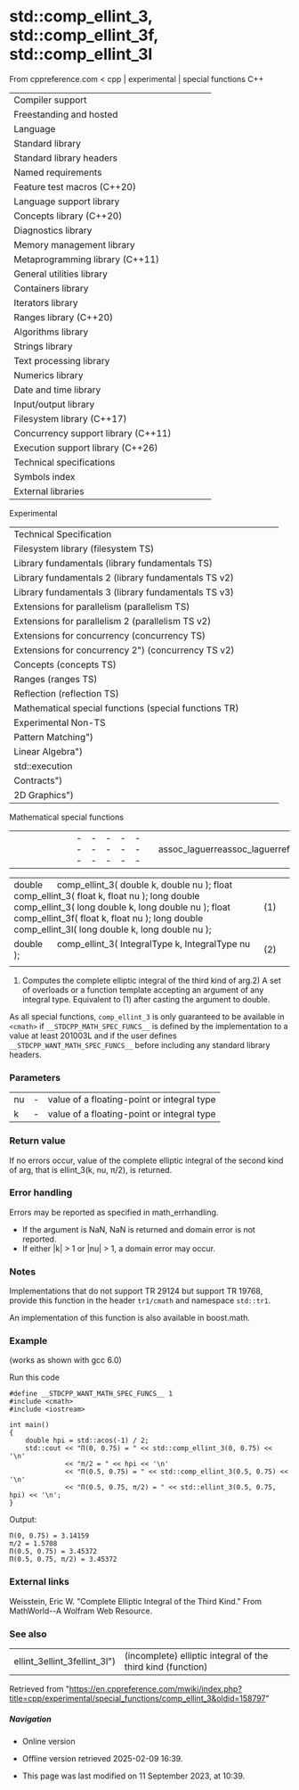 # std::comp_ellint_3, std::comp_ellint_3f, std::comp_ellint_3l

From cppreference.com
< cpp‎ | experimental‎ | special functions
C++

|  |  |  |  |  |
| --- | --- | --- | --- | --- |
| Compiler support | | | | |
| Freestanding and hosted | | | | |
| Language | | | | |
| Standard library | | | | |
| Standard library headers | | | | |
| Named requirements | | | | |
| Feature test macros (C++20) | | | | |
| Language support library | | | | |
| Concepts library (C++20) | | | | |
| Diagnostics library | | | | |
| Memory management library | | | | |
| Metaprogramming library (C++11) | | | | |
| General utilities library | | | | |
| Containers library | | | | |
| Iterators library | | | | |
| Ranges library (C++20) | | | | |
| Algorithms library | | | | |
| Strings library | | | | |
| Text processing library | | | | |
| Numerics library | | | | |
| Date and time library | | | | |
| Input/output library | | | | |
| Filesystem library (C++17) | | | | |
| Concurrency support library (C++11) | | | | |
| Execution support library (C++26) | | | | |
| Technical specifications | | | | |
| Symbols index | | | | |
| External libraries | | | | |

Experimental

|  |  |  |  |  |
| --- | --- | --- | --- | --- |
| Technical Specification | | | | |
| Filesystem library (filesystem TS) | | | | |
| Library fundamentals (library fundamentals TS) | | | | |
| Library fundamentals 2 (library fundamentals TS v2) | | | | |
| Library fundamentals 3 (library fundamentals TS v3) | | | | |
| Extensions for parallelism (parallelism TS) | | | | |
| Extensions for parallelism 2 (parallelism TS v2) | | | | |
| Extensions for concurrency (concurrency TS) | | | | |
| Extensions for concurrency 2") (concurrency TS v2) | | | | |
| Concepts (concepts TS) | | | | |
| Ranges (ranges TS) | | | | |
| Reflection (reflection TS) | | | | |
| Mathematical special functions (special functions TR) | | | | |
| Experimental Non-TS | | | | |
| Pattern Matching") | | | | |
| Linear Algebra") | | | | |
| std::execution | | | | |
| Contracts") | | | | |
| 2D Graphics") | | | | |

Mathematical special functions

|  |  |  |  |  |  |  |  |  |  |  |  |  |  |  |  |  |  |  |  |  |  |  |  |  |  |  |  |  |  |  |  |  |  |  |  |  |  |  |  |  |  |  |  |  |  |  |  |  |  |  |  |  |  |  |  |  |  |  |  |  |  |  |  |  |  |  |  |  |  |  |  |  |  |  |  |  |  |  |  |  |  |  |  |  |  |  |  |  |  |  |  |  |  |  |  |  |  |  |  |  |  |  |  |  |  |  |  |
| --- | --- | --- | --- | --- | --- | --- | --- | --- | --- | --- | --- | --- | --- | --- | --- | --- | --- | --- | --- | --- | --- | --- | --- | --- | --- | --- | --- | --- | --- | --- | --- | --- | --- | --- | --- | --- | --- | --- | --- | --- | --- | --- | --- | --- | --- | --- | --- | --- | --- | --- | --- | --- | --- | --- | --- | --- | --- | --- | --- | --- | --- | --- | --- | --- | --- | --- | --- | --- | --- | --- | --- | --- | --- | --- | --- | --- | --- | --- | --- | --- | --- | --- | --- | --- | --- | --- | --- | --- | --- | --- | --- | --- | --- | --- | --- | --- | --- | --- | --- | --- | --- | --- | --- | --- | --- | --- | --- |
| |  |  |  |  |  | | --- | --- | --- | --- | --- | | assoc_laguerreassoc_laguerrefassoc_laguerrel | | | | | | assoc_legendreassoc_legendrefassoc_legendrel | | | | | | betabetafbetal | | | | | | comp_ellint_1comp_ellint_1fcomp_ellint_1l | | | | | | comp_ellint_2comp_ellint_2fcomp_ellint_2l | | | | | | ****comp_ellint_3comp_ellint_3fcomp_ellint_3l**** | | | | | | cyl_bessel_icyl_bessel_ifcyl_bessel_il") | | | | | | |  |  |  |  |  | | --- | --- | --- | --- | --- | | cyl_bessel_jcyl_bessel_jfcyl_bessel_jl") | | | | | | cyl_bessel_kcyl_bessel_kfcyl_bessel_kl") | | | | | | cyl_neumanncyl_neumannfcyl_neumannl") | | | | | | ellint_1ellint_1fellint_1l") | | | | | | ellint_2ellint_2fellint_2l") | | | | | | ellint_3ellint_3fellint_3l") | | | | | | expintexpintfexpintl | | | | | | |  |  |  |  |  | | --- | --- | --- | --- | --- | | hermitehermitefhermitel | | | | | | laguerrelaguerreflaguerrel | | | | | | legendrelegendreflegendrel | | | | | | riemann_zetariemann_zetafriemann_zetal | | | | | | sph_besselsph_besselfsph_bessell") | | | | | | sph_legendresph_legendrefsph_legendrel") | | | | | | sph_neumannsph_neumannfsph_neumannl") | | | | | |

|  |  |  |
| --- | --- | --- |
| double      comp_ellint_3( double k, double nu );  float       comp_ellint_3( float k, float nu );  long double comp_ellint_3( long double k, long double nu );  float       comp_ellint_3f( float k, float nu ); long double comp_ellint_3l( long double k, long double nu ); | (1) |  |
| double      comp_ellint_3( IntegralType k, IntegralType nu ); | (2) |  |
|  |  |  |

1) Computes the complete elliptic integral of the third kind of arg.2) A set of overloads or a function template accepting an argument of any integral type. Equivalent to (1) after casting the argument to double.

As all special functions, `comp_ellint_3` is only guaranteed to be available in `<cmath>` if `__STDCPP_MATH_SPEC_FUNCS__` is defined by the implementation to a value at least 201003L and if the user defines `__STDCPP_WANT_MATH_SPEC_FUNCS__` before including any standard library headers.

### Parameters

|  |  |  |
| --- | --- | --- |
| nu | - | value of a floating-point or integral type |
| k | - | value of a floating-point or integral type |

### Return value

If no errors occur, value of the complete elliptic integral of the second kind of arg, that is ellint_3(k, nu, π/2), is returned.

### Error handling

Errors may be reported as specified in math_errhandling.

- If the argument is NaN, NaN is returned and domain error is not reported.
- If either |k| > 1 or |nu| > 1, a domain error may occur.

### Notes

Implementations that do not support TR 29124 but support TR 19768, provide this function in the header `tr1/cmath` and namespace `std::tr1`.

An implementation of this function is also available in boost.math.

### Example

(works as shown with gcc 6.0)

Run this code

```
#define __STDCPP_WANT_MATH_SPEC_FUNCS__ 1
#include <cmath>
#include <iostream>
 
int main()
{
    double hpi = std::acos(-1) / 2;
    std::cout << "Π(0, 0.75) = " << std::comp_ellint_3(0, 0.75) << '\n'
              << "π/2 = " << hpi << '\n'
              << "Π(0.5, 0.75) = " << std::comp_ellint_3(0.5, 0.75) << '\n'
              << "Π(0.5, 0.75, π/2) = " << std::ellint_3(0.5, 0.75, hpi) << '\n';
}

```

Output:

```
Π(0, 0.75) = 3.14159
π/2 = 1.5708
Π(0.5, 0.75) = 3.45372
Π(0.5, 0.75, π/2) = 3.45372

```

### External links

Weisstein, Eric W. "Complete Elliptic Integral of the Third Kind." From MathWorld--A Wolfram Web Resource.

### See also

|  |  |
| --- | --- |
| ellint_3ellint_3fellint_3l") | (incomplete) elliptic integral of the third kind   (function) |

Retrieved from "<https://en.cppreference.com/mwiki/index.php?title=cpp/experimental/special_functions/comp_ellint_3&oldid=158797>"

##### Navigation

- Online version
- Offline version retrieved 2025-02-09 16:39.

- This page was last modified on 11 September 2023, at 10:39.